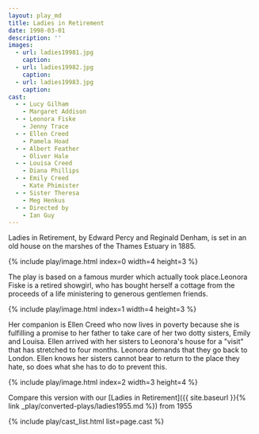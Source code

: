 ```yaml
---
layout: play_md
title: Ladies in Retirement
date: 1998-03-01
description: ''
images:
  - url: ladies19981.jpg
    caption:
  - url: ladies19982.jpg
    caption:
  - url: ladies19983.jpg
    caption:
cast:
  - - Lucy Gilham      
    - Margaret Addison
  - - Leonora Fiske      
    - Jenny Trace
  - - Ellen Creed      
    - Pamela Hoad
  - - Albert Feather      
    - Oliver Hale
  - - Louisa Creed      
    - Diana Phillips
  - - Emily Creed      
    - Kate Phimister
  - - Sister Theresa      
    - Meg Henkus
  - - Directed by      
    - Ian Guy
---
```


Ladies in Retirement, by Edward Percy and Reginald Denham, is set in an old house on the marshes of the Thames Estuary in 1885.

{% include play/image.html index=0 width=4 height=3 %}

The play is based on a famous murder which actually took place.Leonora Fiske is a retired showgirl, who has bought herself a cottage from the proceeds of a life ministering to generous gentlemen friends.

{% include play/image.html index=1 width=4 height=3 %}

Her companion is Ellen Creed who now lives in poverty because she is fulfilling a promise to her father to take care of her two dotty sisters, Emily and Louisa. Ellen arrived with her sisters to Leonora's house for a "visit" that has stretched to four months. Leonora demands that they go back to London. Ellen knows her sisters cannot bear to return to the place they hate, so does what she has to do to prevent this.

{% include play/image.html index=2 width=3 height=4 %}

Compare this version with our [Ladies in Retirement]({{ site.baseurl }}{% link _play/converted-plays/ladies1955.md %}) from 1955

{% include play/cast_list.html list=page.cast %}
